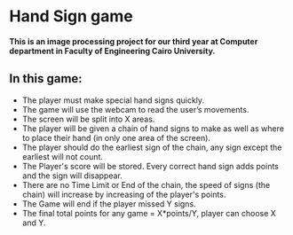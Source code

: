 # Hand Sign game
#### This is an image processing project for our third year at Computer department in Faculty of Engineering Cairo University.
## In this game:
* The player must make special hand signs quickly.<br>
* The game will use the webcam to read the user’s movements.<br>
* The screen will be split into X areas.<br>
* The player will be given a chain of hand signs to make as well as where to place their hand (in only one area of the screen).<br>
* The player should do the earliest sign of the chain, any sign except the earliest will not count.<br>
* The Player's score will be stored. Every correct hand sign adds points and the sign will disappear.<br>
* There are no Time Limit or End of the chain, the speed of signs (the chain) will increase by increasing of the player's points.<br>
* The Game will end if the player missed Y signs.<br>
* The final total points for any game = X*points/Y, player can choose X and Y.<br>

